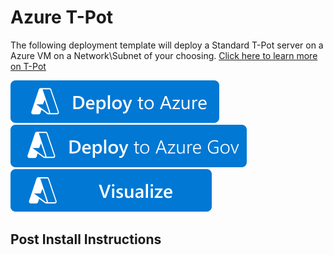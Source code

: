 # Azure T-Pot

The following deployment template will deploy a Standard T-Pot server on a Azure VM on a Network\Subnet of your choosing. [Click here to learn more on T-Pot](https://github.com/telekom-security/tpotce)

[![Deploy To Azure](https://raw.githubusercontent.com/Azure/azure-quickstart-templates/master/1-CONTRIBUTION-GUIDE/images/deploytoazure.svg?sanitize=true)](https://portal.azure.com/#create/Microsoft.Template/uri/https%3A%2F%2Fraw.githubusercontent.com%2Fswiftsolves-msft%2FAzure-TPot%2Fmain%2Fazuredeploy.json)
[![Deploy To Azure US Gov](https://raw.githubusercontent.com/Azure/azure-quickstart-templates/master/1-CONTRIBUTION-GUIDE/images/deploytoazuregov.svg?sanitize=true)](https://portal.azure.us/#create/Microsoft.Template/uri/https%3A%2F%2Fraw.githubusercontent.com%2Fswiftsolves-msft%2FAzure-TPot%2Fmain%2Fazuredeploy.json)
[![Visualize](https://raw.githubusercontent.com/Azure/azure-quickstart-templates/master/1-CONTRIBUTION-GUIDE/images/visualizebutton.svg?sanitize=true)](http://armviz.io/#/?load=https%3A%2F%2Fraw.githubusercontent.com%2Fswiftsolves-msft%2FAzure-TPot%2Fmain%2Fazuredeploy.json)

## Post Install Instructions
